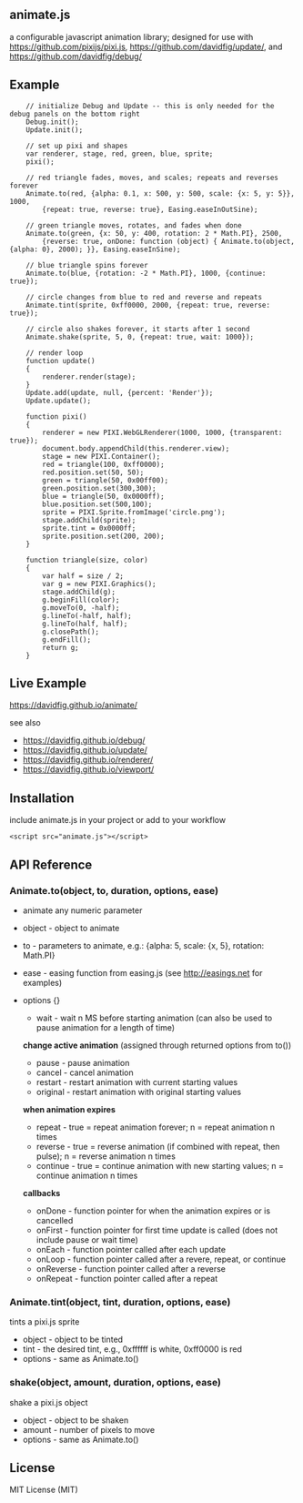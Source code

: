 ## animate.js
a configurable javascript animation library; designed for use with https://github.com/pixijs/pixi.js, https://github.com/davidfig/update/, and https://github.com/davidfig/debug/

## Example

        // initialize Debug and Update -- this is only needed for the debug panels on the bottom right
        Debug.init();
        Update.init();

        // set up pixi and shapes
        var renderer, stage, red, green, blue, sprite;
        pixi();

        // red triangle fades, moves, and scales; repeats and reverses forever
        Animate.to(red, {alpha: 0.1, x: 500, y: 500, scale: {x: 5, y: 5}}, 1000,
            {repeat: true, reverse: true}, Easing.easeInOutSine);

        // green triangle moves, rotates, and fades when done
        Animate.to(green, {x: 50, y: 400, rotation: 2 * Math.PI}, 2500,
            {reverse: true, onDone: function (object) { Animate.to(object, {alpha: 0}, 2000); }}, Easing.easeInSine);

        // blue triangle spins forever
        Animate.to(blue, {rotation: -2 * Math.PI}, 1000, {continue: true});

        // circle changes from blue to red and reverse and repeats
        Animate.tint(sprite, 0xff0000, 2000, {repeat: true, reverse: true});

        // circle also shakes forever, it starts after 1 second
        Animate.shake(sprite, 5, 0, {repeat: true, wait: 1000});

        // render loop
        function update()
        {
            renderer.render(stage);
        }
        Update.add(update, null, {percent: 'Render'});
        Update.update();

        function pixi()
        {
            renderer = new PIXI.WebGLRenderer(1000, 1000, {transparent: true});
            document.body.appendChild(this.renderer.view);
            stage = new PIXI.Container();
            red = triangle(100, 0xff0000);
            red.position.set(50, 50);
            green = triangle(50, 0x00ff00);
            green.position.set(300,300);
            blue = triangle(50, 0x0000ff);
            blue.position.set(500,100);
            sprite = PIXI.Sprite.fromImage('circle.png');
            stage.addChild(sprite);
            sprite.tint = 0x0000ff;
            sprite.position.set(200, 200);
        }

        function triangle(size, color)
        {
            var half = size / 2;
            var g = new PIXI.Graphics();
            stage.addChild(g);
            g.beginFill(color);
            g.moveTo(0, -half);
            g.lineTo(-half, half);
            g.lineTo(half, half);
            g.closePath();
            g.endFill();
            return g;
        }

## Live Example
https://davidfig.github.io/animate/

see also

* https://davidfig.github.io/debug/
* https://davidfig.github.io/update/
* https://davidfig.github.io/renderer/
* https://davidfig.github.io/viewport/

## Installation
include animate.js in your project or add to your workflow

    <script src="animate.js"></script>

## API Reference

### Animate.to(object, to, duration, options, ease)
* animate any numeric parameter
* object - object to animate
* to - parameters to animate, e.g.: {alpha: 5, scale: {x, 5}, rotation: Math.PI}
* ease - easing function from easing.js (see http://easings.net for examples)
* options {}

  - wait - wait n MS before starting animation (can also be used to pause animation for a length of time)

  __change active animation__ (assigned through returned options from to())
  - pause - pause animation
  - cancel - cancel animation
  - restart - restart animation with current starting values
  - original - restart animation with original starting values

  __when animation expires__
  - repeat - true = repeat animation forever; n = repeat animation n times
  - reverse - true = reverse animation (if combined with repeat, then pulse); n = reverse animation n times
  - continue - true = continue animation with new starting values; n = continue animation n times

  __callbacks__
  - onDone - function pointer for when the animation expires or is cancelled
  - onFirst - function pointer for first time update is called (does not include pause or wait time)
  - onEach - function pointer called after each update
  - onLoop - function pointer called after a revere, repeat, or continue
  - onReverse - function pointer called after a reverse
  - onRepeat - function pointer called after a repeat

### Animate.tint(object, tint, duration, options, ease)
tints a pixi.js sprite
* object - object to be tinted
* tint - the desired tint, e.g., 0xffffff is white, 0xff0000 is red
* options - same as Animate.to()

### shake(object, amount, duration, options, ease)
shake a pixi.js object
* object - object to be shaken
* amount - number of pixels to move
* options - same as Animate.to()

## License
MIT License (MIT)
